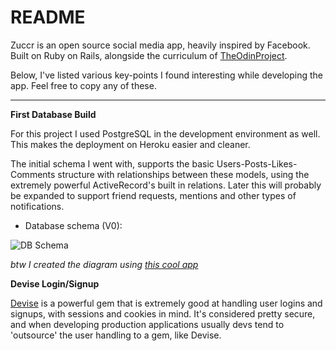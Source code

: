 # README

Zuccr is an open source social media app, heavily inspired by Facebook. Built on Ruby on Rails, alongside the curriculum of [TheOdinProject](https://www.theodinproject.com/).

Below, I've listed various key-points I found interesting while developing the app. Feel free to copy any of these.

---

**First Database Build**

For this project I used PostgreSQL in the development environment as well. This makes the deployment on Heroku easier and cleaner. 

 The initial schema I went with, supports the basic Users-Posts-Likes-Comments structure with relationships between these models, using the extremely powerful ActiveRecord's built in relations. Later this will probably be expanded to support friend requests, mentions and other types of notifications.
 
  - Database schema (V0):

 ![DB Schema](https://i.imgur.com/XCYSWvj.png)
 
 *btw I created the diagram using [this cool app](https://dbdiagram.io)*

**Devise Login/Signup**

[Devise](https://github.com/heartcombo/devise) is a powerful gem that is extremely good at handling user logins and signups, with sessions and cookies in mind. It's considered pretty secure, and when developing production applications usually devs tend to 'outsource' the user handling to a gem, like Devise.



